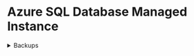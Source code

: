 # Azure SQL Database Managed Instance

<details>
  <summary>Backups</summary>
  
# Backups

1. Backups are taken automatically
2. If an administrator wants additional backups, must use `WITH COPY_ONLY`
3. `BACKUP DATABASE MyDb TO URL...`
4. `WITH COPY_ONLY`
